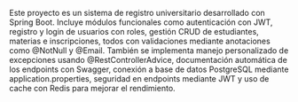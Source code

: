 Este proyecto es un sistema de registro universitario desarrollado con Spring Boot. Incluye módulos funcionales como autenticación con JWT, registro y login de usuarios con roles, gestión CRUD de estudiantes, materias e inscripciones, todos con validaciones mediante anotaciones como @NotNull y @Email. También se implementa manejo personalizado de excepciones usando @RestControllerAdvice, documentación automática de los endpoints con Swagger, conexión a base de datos PostgreSQL mediante application.properties, seguridad en endpoints mediante JWT y uso de cache con Redis para mejorar el rendimiento.
